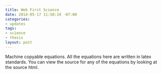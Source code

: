 ```yaml
---
title: Web First Science
date: 2014-05-17 11:50:19 -07:00
categories:
- updates
tags:
- science
- thesis
layout: post
---
```


Machine copyable equations. All the equations here are written in latex standards. You can view the source for any of the equations by looking at the source html.
